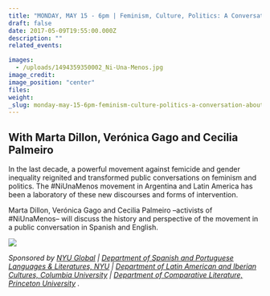 ```yaml
---
title: "MONDAY, MAY 15 - 6pm | Feminism, Culture, Politics: A Conversation about #NiUnaMenos Argentina "
draft: false
date: 2017-05-09T19:55:00.000Z
description: ""
related_events:

images:
  - /uploads/1494359350002_Ni-Una-Menos.jpg
image_credit:
image_position: "center"
files:
weight:
_slug: monday-may-15-6pm-feminism-culture-politics-a-conversation-about-niunamenos-argentina
---
```


## With Marta Dillon, Verónica Gago and Cecilia Palmeiro

In the last decade, a powerful movement against femicide and gender inequality reignited and transformed public conversations on feminism and politics. The #NiUnaMenos movement in Argentina and Latin America has been a laboratory of these new discourses and forms of intervention.

Marta Dillon, Verónica Gago and Cecilia Palmeiro –activists of #NiUnaMenos– will discuss the history and perspective of the movement in a public conversation in Spanish and English.

![](/uploads/1494359562852_Ni-Una-Menos.jpg)

_Sponsored by [NYU Global](https://www.nyu.edu/about/leadership-university-administration/office-of-the-president/office-of-the-provost/global-programs/OfficeOfGlobalPrograms.html) | [Department of Spanish and Portuguese Languages & Literatures, NYU](http://spanish.as.nyu.edu/page/home) | [Department of Latin American and Iberian Cultures, Columbia University](http://laic.columbia.edu/) | [Department of Comparative Literature, Princeton University](http://complit.princeton.edu//) ._

